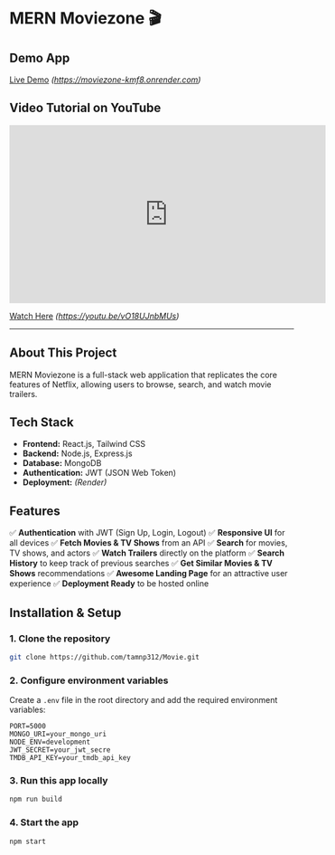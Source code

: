 # MERN Moviezone 🎬

## Demo App
[Live Demo](#) *(https://moviezone-kmf8.onrender.com)*

## Video Tutorial on YouTube
<iframe width="560" height="315" src="https://www.youtube.com/embed/O18UJnbMUs" frameborder="0" allowfullscreen></iframe>


[Watch Here](#) *(https://youtu.be/vO18UJnbMUs)*

---

## About This Project
MERN Moviezone is a full-stack web application that replicates the core features of Netflix, allowing users to browse, search, and watch movie trailers.

## Tech Stack
- **Frontend:** React.js, Tailwind CSS
- **Backend:** Node.js, Express.js
- **Database:** MongoDB
- **Authentication:** JWT (JSON Web Token)
- **Deployment:** *(Render)*

## Features
✅ **Authentication** with JWT (Sign Up, Login, Logout)
✅ **Responsive UI** for all devices
✅ **Fetch Movies & TV Shows** from an API
✅ **Search** for movies, TV shows, and actors
✅ **Watch Trailers** directly on the platform
✅ **Search History** to keep track of previous searches
✅ **Get Similar Movies & TV Shows** recommendations
✅ **Awesome Landing Page** for an attractive user experience
✅ **Deployment Ready** to be hosted online


## Installation & Setup 
### 1. Clone the repository
```bash
git clone https://github.com/tamnp312/Movie.git
```

### 2. Configure environment variables
Create a `.env` file in the root directory and add the required environment variables:
```env
PORT=5000
MONGO_URI=your_mongo_uri
NODE_ENV=development
JWT_SECRET=your_jwt_secre
TMDB_API_KEY=your_tmdb_api_key
```
### 3. Run this app locally
```bash
npm run build
```
### 4. Start the app
```bash
npm start
```





